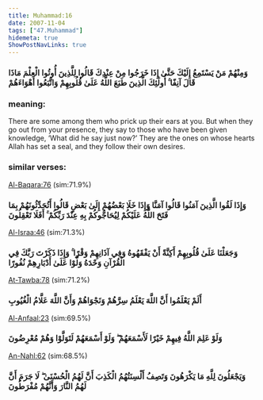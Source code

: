 ```yaml
---
title: Muhammad:16
date: 2007-11-04
tags: ["47.Muhammad"]
hidemeta: true 
ShowPostNavLinks: true 
---
```

### وَمِنْهُمْ مَنْ يَسْتَمِعُ إِلَيْكَ حَتَّىٰ إِذَا خَرَجُوا مِنْ عِنْدِكَ قَالُوا لِلَّذِينَ أُوتُوا الْعِلْمَ مَاذَا قَالَ آنِفًا ۚ أُولَٰئِكَ الَّذِينَ طَبَعَ اللَّهُ عَلَىٰ قُلُوبِهِمْ وَاتَّبَعُوا أَهْوَاءَهُمْ
### meaning: 
There are some among them who prick up their ears at you. But when they go out from your presence, they say to those who have been given knowledge, ‘What did he say just now?’ They are the ones on whose hearts Allah has set a seal, and they follow their own desires.
### similar verses: 

[Al-Baqara:76](/2/76) (sim:71.9%)

### وَإِذَا لَقُوا الَّذِينَ آمَنُوا قَالُوا آمَنَّا وَإِذَا خَلَا بَعْضُهُمْ إِلَىٰ بَعْضٍ قَالُوا أَتُحَدِّثُونَهُمْ بِمَا فَتَحَ اللَّهُ عَلَيْكُمْ لِيُحَاجُّوكُمْ بِهِ عِنْدَ رَبِّكُمْ ۚ أَفَلَا تَعْقِلُونَ

[Al-Israa:46](/17/46) (sim:71.3%)

### وَجَعَلْنَا عَلَىٰ قُلُوبِهِمْ أَكِنَّةً أَنْ يَفْقَهُوهُ وَفِي آذَانِهِمْ وَقْرًا ۚ وَإِذَا ذَكَرْتَ رَبَّكَ فِي الْقُرْآنِ وَحْدَهُ وَلَّوْا عَلَىٰ أَدْبَارِهِمْ نُفُورًا

[At-Tawba:78](/9/78) (sim:71.2%)

### أَلَمْ يَعْلَمُوا أَنَّ اللَّهَ يَعْلَمُ سِرَّهُمْ وَنَجْوَاهُمْ وَأَنَّ اللَّهَ عَلَّامُ الْغُيُوبِ

[Al-Anfaal:23](/8/23) (sim:69.5%)

### وَلَوْ عَلِمَ اللَّهُ فِيهِمْ خَيْرًا لَأَسْمَعَهُمْ ۖ وَلَوْ أَسْمَعَهُمْ لَتَوَلَّوْا وَهُمْ مُعْرِضُونَ

[An-Nahl:62](/16/62) (sim:68.5%)

### وَيَجْعَلُونَ لِلَّهِ مَا يَكْرَهُونَ وَتَصِفُ أَلْسِنَتُهُمُ الْكَذِبَ أَنَّ لَهُمُ الْحُسْنَىٰ ۖ لَا جَرَمَ أَنَّ لَهُمُ النَّارَ وَأَنَّهُمْ مُفْرَطُونَ
